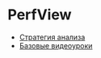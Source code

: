 # PerfView

- [Стратегия анализа](https://habr.com/ru/companies/skbkontur/articles/723010/)
- [Базовые видеоуроки](https://learn.microsoft.com/ru-ru/shows/perfview-tutorial/)
